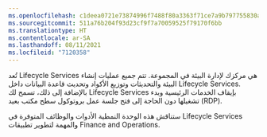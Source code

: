 ```yaml
---
ms.openlocfilehash: c1deea0721e73874996f7488f80a3363f71ce7a9b797755830aab516c7d1fc94
ms.sourcegitcommit: 511a76b204f93d23cf9f7a70059525f79170f6bb
ms.translationtype: HT
ms.contentlocale: ar-SA
ms.lasthandoff: 08/11/2021
ms.locfileid: "7120358"
---
```


تُعد Lifecycle Services هي مركزك لإدارة البيئة في المجموعة. تتم جميع عمليات إنشاء البيئة والتحديثات وتوزيع الأكواد وتحديث قاعدة البيانات داخل Lifecycle Services. بالإضافة إلى ذلك، تسمح لك Lifecycle Services بإيقاف الخدمات الرئيسية وبدء تشغيلها دون الحاجة إلى فتح جلسة عمل بروتوكول سطح مكتب بعيد (RDP).

ستناقش هذه الوحدة النمطية الأدوات والوظائف المتوفرة في Lifecycle Services والمهمة لتطوير تطبيقات Finance and Operations. 
 

